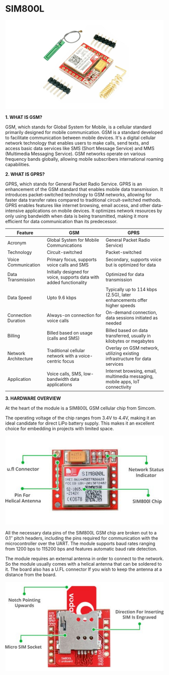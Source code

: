 # SIM800L

![6](image/6.jpg)

**1. WHAT IS GSM?**

GSM, which stands for Global System for Mobile, is a cellular standard primarily designed for mobile communication. GSM is a standard developed to facilitate communication between mobile devices. It's a digital cellular network technology that enables users to make calls, send texts, and access basic data services like SMS (Short Message Service) and MMS (Multimedia Messaging Service). GSM networks operate on various frequency bands globally, allowing mobile subscribers international roaming capabilities.


**2. WHAT IS GPRS?**


GPRS, which stands for General Packet Radio Service. GPRS is an enhancement of the GSM standard that enables mobile data transmission. It introduces packet-switched technology to GSM networks, allowing for faster data transfer rates compared to traditional circuit-switched methods. GPRS enables features like internet browsing, email access, and other data-intensive applications on mobile devices. It optimizes network resources by only using bandwidth when data is being transmitted, making it more efficient for data communication than its predecessor.

| Feature                            | GSM                                                                  | GPRS                                                                           |
| ---------------------------------- | -------------------------------------------------------------------- | ------------------------------------------------------------------------------ | 
| Acronym                            | Global System for Mobile Communications                              | General Packet Radio Service)                                                  | 
| Technology                         | Circuit-switched                                                     | Packet-switched                                                                |
| Voice Communication                | Primary focus, supports voice calls and SMS                          | Secondary, supports voice but is optimized for data                            |
| Data Transmission                  | Initially designed for voice, supports data with added functionality | Optimized for data transmission                                                | 
| Data Speed                         | Upto 9.6 kbps                                                        | Typically up to 114 kbps (2.5G), later enhancements offer higher speeds        | 
| Connection Duration                | Always-on connection for voice calls                                 | On-demand connection, data sessions initiated as needed                        | 
| Billing                            | Billed based on usage (calls and SMS)                                | Billed based on data transferred, usually in kilobytes or megabytes            | 
| Network Architecture               | Traditional cellular network with a voice-centric focus              | Overlay on GSM network, utilizing existing infrastructure for data services    |
| Application                        | Voice calls, SMS, low-bandwidth data applications                    | Internet browsing, email, multimedia messaging, mobile apps, IoT connectivity  |


**3. HARDWARE OVERVIEW**

At the heart of the module is a SIM800L GSM cellular chip from Simcom.

The operating voltage of the chip ranges from 3.4V to 4.4V, making it an ideal candidate for direct LiPo battery supply. This makes it an excellent choice for embedding in projects with limited space.

![7](image/7.jpg)

All the necessary data pins of the SIM800L GSM chip are broken out to a 0.1″ pitch headers, including the pins required for communication with the microcontroller over the UART. The module supports baud rates ranging from 1200 bps to 115200 bps and features automatic baud rate detection.

The module requires an external antenna in order to connect to the network. So the module usually comes with a helical antenna that can be soldered to it. The board also has a U.FL connector If you wish to keep the antenna at a distance from the board.

![8](image/8.jpg)
